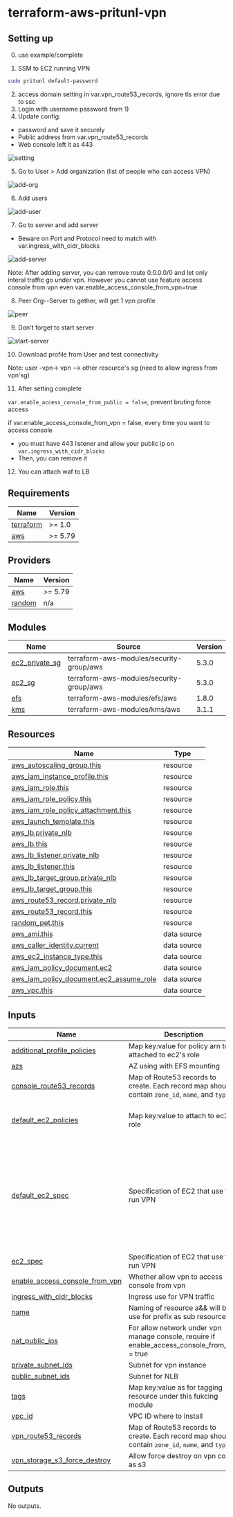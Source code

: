 # terraform-aws-pritunl-vpn

## Setting up

0) use example/complete

1) SSM to EC2 running VPN

```sh
sudo pritunl default-password
```

2) access domain setting in var.vpn_route53_records, ignore tls error due to ssc
3) Login with username password from 1)
4) Update config:
- password and save it securely
- Public address from var.vpn_route53_records
- Web console left it as 443

![setting](images/setting.png)

5) Go to User > Add organization (list of people who can access VPN)

![add-org](images/add-org.png)

6) Add users

![add-user](images/add-user.png)

7) Go to server and add server

- Beware on Port and Protocol need to match with var.ingress_with_cidr_blocks

![add-server](images/add-server.png)

Note: After adding server, you can remove route 0.0.0.0/0 and let only interal traffic go under vpn. However you cannot use feature access console from vpn even var.enable_access_console_from_vpn=true

8) Peer Org--Server to gether, will get 1 vpn profile

![peer](images/peer.png)

9) Don't forget to start server

![start-server](images/start-server.png)

10) Download profile from User and test connectivity

Note: user -vpn-> vpn --> other resource's sg (need to allow ingress from vpn'sg)

11) After setting complete 

`var.enable_access_console_from_public = false`, prevent bruting force access

if var.enable_access_console_from_vpn = false, every time you want to access console
- you must have 443 listener and allow your public ip on `var.ingress_with_cidr_blocks`
- Then, you can remove it

12) You can attach waf to LB

<!-- BEGIN_TF_DOCS -->
## Requirements

| Name | Version |
|------|---------|
| <a name="requirement_terraform"></a> [terraform](#requirement\_terraform) | >= 1.0 |
| <a name="requirement_aws"></a> [aws](#requirement\_aws) | >= 5.79 |

## Providers

| Name | Version |
|------|---------|
| <a name="provider_aws"></a> [aws](#provider\_aws) | >= 5.79 |
| <a name="provider_random"></a> [random](#provider\_random) | n/a |

## Modules

| Name | Source | Version |
|------|--------|---------|
| <a name="module_ec2_private_sg"></a> [ec2\_private\_sg](#module\_ec2\_private\_sg) | terraform-aws-modules/security-group/aws | 5.3.0 |
| <a name="module_ec2_sg"></a> [ec2\_sg](#module\_ec2\_sg) | terraform-aws-modules/security-group/aws | 5.3.0 |
| <a name="module_efs"></a> [efs](#module\_efs) | terraform-aws-modules/efs/aws | 1.8.0 |
| <a name="module_kms"></a> [kms](#module\_kms) | terraform-aws-modules/kms/aws | 3.1.1 |

## Resources

| Name | Type |
|------|------|
| [aws_autoscaling_group.this](https://registry.terraform.io/providers/hashicorp/aws/latest/docs/resources/autoscaling_group) | resource |
| [aws_iam_instance_profile.this](https://registry.terraform.io/providers/hashicorp/aws/latest/docs/resources/iam_instance_profile) | resource |
| [aws_iam_role.this](https://registry.terraform.io/providers/hashicorp/aws/latest/docs/resources/iam_role) | resource |
| [aws_iam_role_policy.this](https://registry.terraform.io/providers/hashicorp/aws/latest/docs/resources/iam_role_policy) | resource |
| [aws_iam_role_policy_attachment.this](https://registry.terraform.io/providers/hashicorp/aws/latest/docs/resources/iam_role_policy_attachment) | resource |
| [aws_launch_template.this](https://registry.terraform.io/providers/hashicorp/aws/latest/docs/resources/launch_template) | resource |
| [aws_lb.private_nlb](https://registry.terraform.io/providers/hashicorp/aws/latest/docs/resources/lb) | resource |
| [aws_lb.this](https://registry.terraform.io/providers/hashicorp/aws/latest/docs/resources/lb) | resource |
| [aws_lb_listener.private_nlb](https://registry.terraform.io/providers/hashicorp/aws/latest/docs/resources/lb_listener) | resource |
| [aws_lb_listener.this](https://registry.terraform.io/providers/hashicorp/aws/latest/docs/resources/lb_listener) | resource |
| [aws_lb_target_group.private_nlb](https://registry.terraform.io/providers/hashicorp/aws/latest/docs/resources/lb_target_group) | resource |
| [aws_lb_target_group.this](https://registry.terraform.io/providers/hashicorp/aws/latest/docs/resources/lb_target_group) | resource |
| [aws_route53_record.private_nlb](https://registry.terraform.io/providers/hashicorp/aws/latest/docs/resources/route53_record) | resource |
| [aws_route53_record.this](https://registry.terraform.io/providers/hashicorp/aws/latest/docs/resources/route53_record) | resource |
| [random_pet.this](https://registry.terraform.io/providers/hashicorp/random/latest/docs/resources/pet) | resource |
| [aws_ami.this](https://registry.terraform.io/providers/hashicorp/aws/latest/docs/data-sources/ami) | data source |
| [aws_caller_identity.current](https://registry.terraform.io/providers/hashicorp/aws/latest/docs/data-sources/caller_identity) | data source |
| [aws_ec2_instance_type.this](https://registry.terraform.io/providers/hashicorp/aws/latest/docs/data-sources/ec2_instance_type) | data source |
| [aws_iam_policy_document.ec2](https://registry.terraform.io/providers/hashicorp/aws/latest/docs/data-sources/iam_policy_document) | data source |
| [aws_iam_policy_document.ec2_assume_role](https://registry.terraform.io/providers/hashicorp/aws/latest/docs/data-sources/iam_policy_document) | data source |
| [aws_vpc.this](https://registry.terraform.io/providers/hashicorp/aws/latest/docs/data-sources/vpc) | data source |

## Inputs

| Name | Description | Type | Default | Required |
|------|-------------|------|---------|:--------:|
| <a name="input_additional_profile_policies"></a> [additional\_profile\_policies](#input\_additional\_profile\_policies) | Map key:value for policy arn to be attached to ec2's role | `map(string)` | `{}` | no |
| <a name="input_azs"></a> [azs](#input\_azs) | AZ using with EFS mounting | `list(string)` | n/a | yes |
| <a name="input_console_route53_records"></a> [console\_route53\_records](#input\_console\_route53\_records) | Map of Route53 records to create. Each record map should contain `zone_id`, `name`, and `type` | `any` | `{}` | no |
| <a name="input_default_ec2_policies"></a> [default\_ec2\_policies](#input\_default\_ec2\_policies) | Map key:value to attach to ec2's role | `map(string)` | <pre>{<br/>  "AmazonSSMManagedInstanceCore": "arn:aws:iam::aws:policy/AmazonSSMManagedInstanceCore"<br/>}</pre> | no |
| <a name="input_default_ec2_spec"></a> [default\_ec2\_spec](#input\_default\_ec2\_spec) | Specification of EC2 that use to run VPN | `any` | <pre>{<br/>  "default_version": null,<br/>  "disable_api_termination": null,<br/>  "ebs_optimized": true,<br/>  "enable_monitoring": true,<br/>  "instance_initiated_shutdown_behavior": "stop",<br/>  "kernel_id": null,<br/>  "ram_disk_id": null,<br/>  "update_default_version": true,<br/>  "volume_size": 20<br/>}</pre> | no |
| <a name="input_ec2_spec"></a> [ec2\_spec](#input\_ec2\_spec) | Specification of EC2 that use to run VPN | `any` | `{}` | no |
| <a name="input_enable_access_console_from_vpn"></a> [enable\_access\_console\_from\_vpn](#input\_enable\_access\_console\_from\_vpn) | Whether allow vpn to access console from vpn | `bool` | `true` | no |
| <a name="input_ingress_with_cidr_blocks"></a> [ingress\_with\_cidr\_blocks](#input\_ingress\_with\_cidr\_blocks) | Ingress use for VPN traffic | `any` | `[]` | no |
| <a name="input_name"></a> [name](#input\_name) | Naming of resource a&& will be use for prefix as sub resources | `string` | n/a | yes |
| <a name="input_nat_public_ips"></a> [nat\_public\_ips](#input\_nat\_public\_ips) | For allow network under vpn manage console, require if enable\_access\_console\_from\_vpn = true | `list(string)` | `[]` | no |
| <a name="input_private_subnet_ids"></a> [private\_subnet\_ids](#input\_private\_subnet\_ids) | Subnet for vpn instance | `list(string)` | n/a | yes |
| <a name="input_public_subnet_ids"></a> [public\_subnet\_ids](#input\_public\_subnet\_ids) | Subnet for NLB | `list(string)` | n/a | yes |
| <a name="input_tags"></a> [tags](#input\_tags) | Map key:value as for tagging resource under this fukcing module | `any` | `{}` | no |
| <a name="input_vpc_id"></a> [vpc\_id](#input\_vpc\_id) | VPC ID where to install | `string` | n/a | yes |
| <a name="input_vpn_route53_records"></a> [vpn\_route53\_records](#input\_vpn\_route53\_records) | Map of Route53 records to create. Each record map should contain `zone_id`, `name`, and `type` | `any` | `{}` | no |
| <a name="input_vpn_storage_s3_force_destroy"></a> [vpn\_storage\_s3\_force\_destroy](#input\_vpn\_storage\_s3\_force\_destroy) | Allow force destroy on vpn config as s3 | `bool` | `false` | no |

## Outputs

No outputs.
<!-- END_TF_DOCS -->
